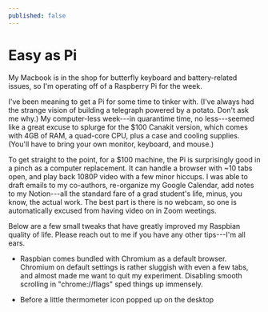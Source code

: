 ```yaml
---
published: false
---
```

# Easy as Pi

My Macbook is in the shop for butterfly keyboard and battery-related issues, so I'm operating off of a Raspberry Pi for the week.

I've been meaning to get a Pi for some time to tinker with. (I've always had the strange vision of building a telegraph powered by a potato. Don't ask me why.) My computer-less week---in quarantime time, no less---seemed like a great excuse to splurge for the $100 Canakit version, which comes with 4GB of RAM, a quad-core CPU, plus a case and cooling supplies. (You'll have to bring your own monitor, keyboard, and mouse.)

To get straight to the point, for a $100 machine, the Pi is surprisingly good in a pinch as a computer replacement. It can handle a browser with ~10 tabs open, and play back 1080P video with a few minor hiccups. I was able to draft emails to my co-authors, re-organize my Google Calendar, add notes to my Notion---all the standard fare of a grad student's life, minus, you know, the actual work. The best part is there is no webcam, so one is automatically excused from having video on in Zoom weetings.

Below are a few small tweaks that have greatly improved my Raspbian quality of life. Please reach out to me if you have any other tips---I'm all ears.

* Raspbian comes bundled with Chromium as a default browser. Chromium on default settings is rather sluggish with even a few tabs, and almost made me want to quit my experiment. Disabling smooth scrolling in "chrome://flags" sped things up immensely.

* Before a little thermometer icon popped up on the desktop